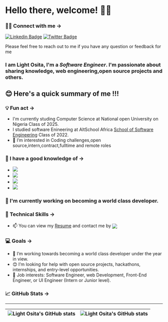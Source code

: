 


 # Hello there, welcome! 👋🏾

###  🤝🏽 Connect with me →
[![Linkedin Badge](https://img.shields.io/badge/-lightosita-blue?style=for-the-badge&logo=Linkedin&logoColor=white&link=https://www.linkedin.com/in/Osita-light)](https://www.linkedin.com/in/Osita-light) [![Twitter Badge](https://img.shields.io/badge/-@ositalight-1ca0f1?style=for-the-badge&logo=twitter&logoColor=white&link=https://twitter.com/OsitaLight)](https://twitter.com/OsitaLight)

Please feel free to reach out to me if you have any question or feedback for me

### I am **Light Osita**, I'm a *Software Engineer*. I'm passionate about sharing knowledge, web engineering,open source projects and others.

## 😊 Here's a quick summary of me !!!

 ### 💡 Fun act →
  *  I'm currently studing Computer Science at National open University on Nigeria Class of 2025.
 *  I studied software Enineering at AltSchool Africa <a href="https://www.altschoolafrica.com/schools/engineering" target="_blank">School of Software Engineering</a> Class of 2022.
 * 👀 I’m interested in Coding challenges,open source,intern,contract,fulltime and remote roles
 
 ### 🌱 I have a good knowledge of →
 * <img src="https://img.shields.io/badge/JavaScript-F7DF1E?style=for-the-badge&logo=javascript&logoColor=black"> 
 * <img src="https://img.shields.io/badge/React-20232A?style=for-the-badge&logo=react&logoColor=61DAFB">
 * <img src="https://img.shields.io/badge/Vue-20232A?style=for-the-badge&logo=vue&logoColor=61DAFB">
 * <img src="https://img.shields.io/badge/Css-20232A?style=for-the-badge&logo=css&logoColor=61DAFB">

### 🔭 I'm currently working on becoming a world class developer.


### 💼 Technical Skills →
* 📫 You can view my <a href="https://flowcv.com/resume/q777605fua" target="_blank">Resume</a> and contact me by <a href="mailto:lightazuh75@gmail.com">   <a href="mailto:lightazuh@yahoo.com"> <img src="https://img.shields.io/badge/Gmail-D14836?style=for-the-badge&logo=gmail&logoColor=white" align="center"></a>

### 💻 Goals →
 * 💞️ I’m working towards becoming a world class developer under the year in view.
 * 😊 I’m looking for help with open source projects, hackathons, internships, and entry-level opportunities.
 * 💼 Job interests: Software Engineer, web Development, Front-End Engineer, or UI Engineer (Intern or Junior level).
 
 ### 📈 GitHub Stats →

 
 ---

| <img align="center" src="https://github-readme-streak-stats.herokuapp.com?user=lightosita&theme=tokyonight&stroke=DD59CF&show_icons=true&include_all_commits=true&hide_border=true" alt="Light Osita's GitHub stats" /> | <img align="center" src="https://github-readme-stats.vercel.app/api/top-langs/?username=lightosita&langs_count=8&layout=compact&hide_border=true" alt="Light Osita's GitHub stats" /> |
| ------------- | ------------- |


<!---
lightosita/lightosita is a ✨ special ✨ repository because its `README.md` (this file) appears on your GitHub profile.
You can click the Preview link to take a look at your changes.
--->

